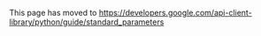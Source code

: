 This page has moved to https://developers.google.com/api-client-library/python/guide/standard_parameters